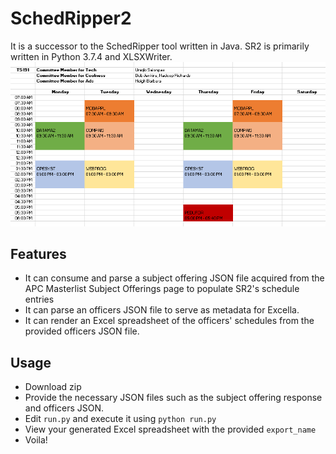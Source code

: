# SchedRipper2
It is a successor to the SchedRipper tool written in Java. SR2 is primarily written in Python 3.7.4 and XLSXWriter.
![Screenshot](docs/sr2.png)

## Features
* It can consume and parse a subject offering JSON file acquired from the APC Masterlist Subject Offerings page to populate SR2's schedule entries
* It can parse an officers JSON file to serve as metadata for Excella.
* It can render an Excel spreadsheet of the officers' schedules from the provided officers JSON file.

## Usage
* Download zip
* Provide the necessary JSON files such as the subject offering response and officers JSON.
* Edit `run.py` and execute it using `python run.py`
* View your generated Excel spreadsheet with the provided `export_name`
* Voila!
